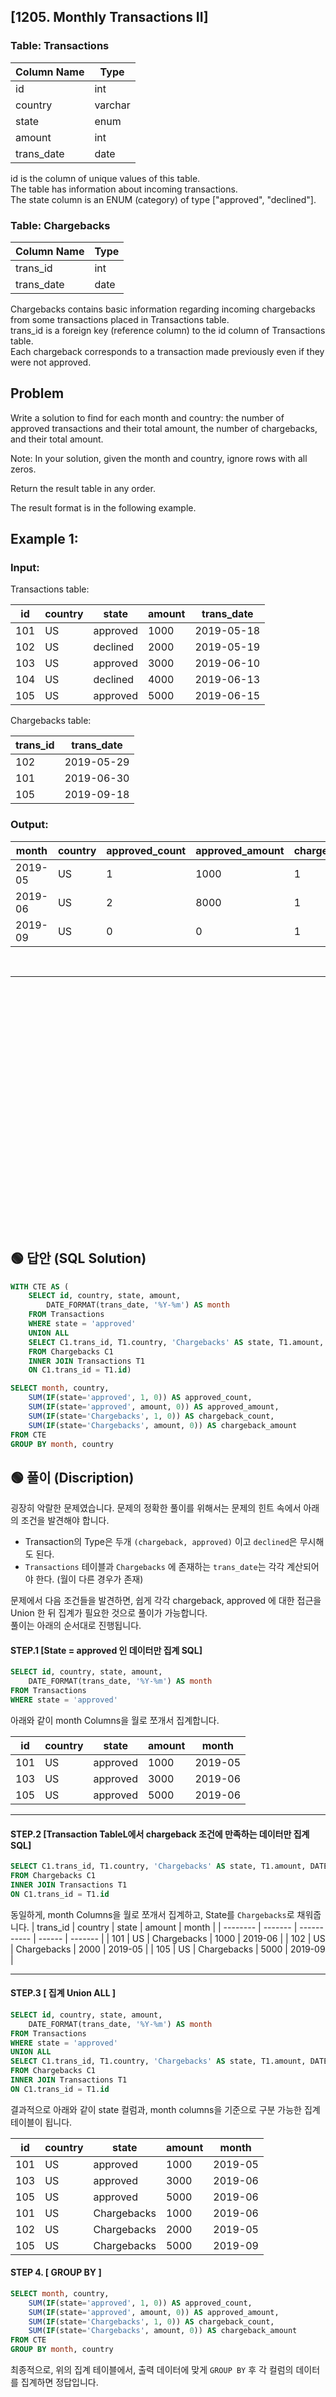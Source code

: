 ## [1205. Monthly Transactions II]

### Table: Transactions


| Column Name    | Type    |
|----------------|---------|
| id             | int     |
| country        | varchar |
| state          | enum    |
| amount         | int     |
| trans_date     | date    |

id is the column of unique values of this table.  
The table has information about incoming transactions.  
The state column is an ENUM (category) of type ["approved", "declined"].  

### Table: Chargebacks


| Column Name    | Type    |
|----------------|---------|
| trans_id       | int     |
| trans_date     | date    |

Chargebacks contains basic information regarding incoming chargebacks from some transactions placed in Transactions table.  
trans_id is a foreign key (reference column) to the id column of Transactions table.  
Each chargeback corresponds to a transaction made previously even if they were not approved.  

## Problem 

Write a solution to find for each month and country: the number of approved transactions and their total amount, the number of chargebacks, and their total amount.  

Note: In your solution, given the month and country, ignore rows with all zeros.  

Return the result table in any order.  

The result format is in the following example.  

 

## Example 1:

### Input: 

Transactions table:


| id  | country | state    | amount | trans_date |
|-----|---------|----------|--------|------------|
| 101 | US      | approved | 1000   | 2019-05-18 |
| 102 | US      | declined | 2000   | 2019-05-19 |
| 103 | US      | approved | 3000   | 2019-06-10 |
| 104 | US      | declined | 4000   | 2019-06-13 |
| 105 | US      | approved | 5000   | 2019-06-15 |

Chargebacks table:

| trans_id | trans_date |
|----------|------------|
| 102      | 2019-05-29 |
| 101      | 2019-06-30 |
| 105      | 2019-09-18 |

### Output: 

| month   | country | approved_count | approved_amount | chargeback_count | chargeback_amount |
|---------|---------|----------------|-----------------|------------------|-------------------|
| 2019-05 | US      | 1              | 1000            | 1                | 2000              |
| 2019-06 | US      | 2              | 8000            | 1                | 1000              |
| 2019-09 | US      | 0              | 0               | 1                | 5000              |



<br/>

---

<br/>
<br/>
<br/>
<br/>
<br/>
<br/>
<br/>
<br/>
<br/>
<br/>
<br/>
<br/>
<br/>
<br/>
<br/>
<br/>
<br/>
<br/>
<br/>
<br/>
<br/>
<br/>
<br/>


## 🟢 답안 (SQL Solution)

```sql
WITH CTE AS (
    SELECT id, country, state, amount,
        DATE_FORMAT(trans_date, '%Y-%m') AS month
    FROM Transactions 
    WHERE state = 'approved'
    UNION ALL
    SELECT C1.trans_id, T1.country, 'Chargebacks' AS state, T1.amount, DATE_FORMAT(C1.trans_date, '%Y-%m') AS month
    FROM Chargebacks C1
    INNER JOIN Transactions T1
    ON C1.trans_id = T1.id)

SELECT month, country,
    SUM(IF(state='approved', 1, 0)) AS approved_count,
    SUM(IF(state='approved', amount, 0)) AS approved_amount,
    SUM(IF(state='Chargebacks', 1, 0)) AS chargeback_count,
    SUM(IF(state='Chargebacks', amount, 0)) AS chargeback_amount
FROM CTE
GROUP BY month, country
```

## 🟢 풀이 (Discription)

굉장히 악랄한 문제였습니다. 문제의 정확한 풀이를 위해서는 문제의 힌트 속에서 아래의 조건을 발견해야 합니다.  

* Transaction의 Type은 두개 `(chargeback, approved)` 이고 `declined`은 무시해도 된다.
* `Transactions` 테이블과 `Chargebacks` 에 존재하는 `trans_date`는 각각 계산되어야 한다. (월이 다른 경우가 존재)

문제에서 다음 조건들을 발견하면, 쉽게 각각 chargeback, approved 에 대한 접근을 Union 한 뒤 집계가 필요한 것으로 풀이가 가능합니다.   
풀이는 아래의 순서대로 진행됩니다.  

#### STEP.1 [State = approved 인 데이터만 집계 SQL]

```sql
SELECT id, country, state, amount,
    DATE_FORMAT(trans_date, '%Y-%m') AS month
FROM Transactions 
WHERE state = 'approved'
```

아래와 같이 month Columns을 월로 쪼개서 집계합니다. 

| id  | country | state    | amount | month   |
| --- | ------- | -------- | ------ | ------- |
| 101 | US      | approved | 1000   | 2019-05 |
| 103 | US      | approved | 3000   | 2019-06 |
| 105 | US      | approved | 5000   | 2019-06 |

---

#### STEP.2 [Transaction TableL에서 chargeback 조건에 만족하는 데이터만 집계 SQL]

```sql
SELECT C1.trans_id, T1.country, 'Chargebacks' AS state, T1.amount, DATE_FORMAT(C1.trans_date, '%Y-%m') AS month
FROM Chargebacks C1
INNER JOIN Transactions T1
ON C1.trans_id = T1.id
```

동일하게, month Columns을 월로 쪼개서 집계하고, State를 `Chargebacks`로 채워줍니다.
| trans_id | country | state       | amount | month   |
| -------- | ------- | ----------- | ------ | ------- |
| 101      | US      | Chargebacks | 1000   | 2019-06 |
| 102      | US      | Chargebacks | 2000   | 2019-05 |
| 105      | US      | Chargebacks | 5000   | 2019-09 |

---

#### STEP.3 [ 집계 Union ALL ] 

```sql
SELECT id, country, state, amount,
    DATE_FORMAT(trans_date, '%Y-%m') AS month
FROM Transactions 
WHERE state = 'approved'
UNION ALL
SELECT C1.trans_id, T1.country, 'Chargebacks' AS state, T1.amount, DATE_FORMAT(C1.trans_date, '%Y-%m') AS month
FROM Chargebacks C1
INNER JOIN Transactions T1
ON C1.trans_id = T1.id
```

결과적으로 아래와 같이 state 컬럼과, month columns을 기준으로 구분 가능한 집계 테이블이 됩니다.  

| id  | country | state       | amount | month   |
| --- | ------- | ----------- | ------ | ------- |
| 101 | US      | approved    | 1000   | 2019-05 |
| 103 | US      | approved    | 3000   | 2019-06 |
| 105 | US      | approved    | 5000   | 2019-06 |
| 101 | US      | Chargebacks | 1000   | 2019-06 |
| 102 | US      | Chargebacks | 2000   | 2019-05 |
| 105 | US      | Chargebacks | 5000   | 2019-09 |

#### STEP 4. [ GROUP BY ]

```sql
SELECT month, country,
    SUM(IF(state='approved', 1, 0)) AS approved_count,
    SUM(IF(state='approved', amount, 0)) AS approved_amount,
    SUM(IF(state='Chargebacks', 1, 0)) AS chargeback_count,
    SUM(IF(state='Chargebacks', amount, 0)) AS chargeback_amount
FROM CTE
GROUP BY month, country
```

최종적으로, 위의 집계 테이블에서, 출력 데이터에 맞게 `GROUP BY` 후 각 컬럼의 데이터를 집계하면 정답입니다.